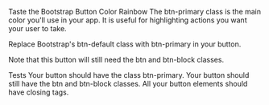 Taste the Bootstrap Button Color Rainbow
The btn-primary class is the main color you'll use in your app. It is useful for highlighting actions you want your user to take.

Replace Bootstrap's btn-default class with btn-primary in your button.

Note that this button will still need the btn and btn-block classes.

Tests
Your button should have the class btn-primary.
Your button should still have the btn and btn-block classes.
All your button elements should have closing tags.